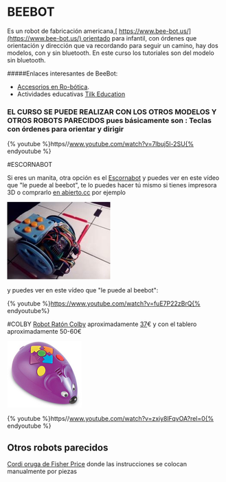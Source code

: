 # BEEBOT

Es un robot de fabricación americana,[ https://www.bee-bot.us/](https://www.bee-bot.us/) orientado para infantil, con órdenes que orientación y dirección que va recordando para seguir un camino, hay dos modelos, con y sin bluetooth. En este curso los tutoriales son del modelo sin bluetooth.

#####Enlaces interesantes de BeeBot:

- [Accesorios en Ro-bótica](http://www.ro-botica.com/buscar/bee-bot).
- Actividades educativas [Tilk Education](https://www.tilk-education.com/)

### EL CURSO SE PUEDE REALIZAR CON LOS OTROS MODELOS Y OTROS ROBOTS PARECIDOS pues básicamente son : Teclas con órdenes para orientar y dirigir

{% youtube %}https//www.youtube.com/watch?v=7lbuj5l-2SU{% endyoutube %}

#ESCORNABOT

Si eres un manita, otra opción es el [Escornabot](http://escornabot.com) y puedes ver en este vídeo que "le puede al beebot", te lo puedes hacer tú mismo si tienes impresora 3D o comprarlo [en abierto.cc](https://abierto.cc/shop/) por ejemplo

![](/assets/ESCORNABOT.jpg)

y puedes ver en este vídeo que "le puede al beebot":

{% youtube %}https://www.youtube.com/watch?v=fuE7P22zBrQ{% endyoutube%}

#COLBY
[Robot Ratón Colby](https://blog.eurekakids.es/eurekakids/colby-el-raton-robot-programable/#.WhV1SEriaM8) aproximadamente [37](https://www.amazon.es/Aprendizaje-Recursos-tallo-Robot-rat%C3%B3n/dp/B01B14XK00/ref=pd_sim_21_1?_encoding=UTF8&psc=1&refRID=H43EE56A9JRDTT1DKR05)€ y con el tablero aproximadamente 50-60€

![![](/assets/2018-02-15 11_26_50-Amazon.es_ Aprendizaje Recursos tallo - Robot ratón.pn](/assets/COLBY.png)

{% youtube %}https//www.youtube.com/watch?v=zxiy8lFqvOA?rel=0{% endyoutube %}


## Otros robots parecidos

[Cordi oruga de Fisher Price](http://www.fisher-price.com/es_ES/brands/think-and-learn/playtime-ideas/index.html) donde las instrucciones se colocan manualmente por piezas


